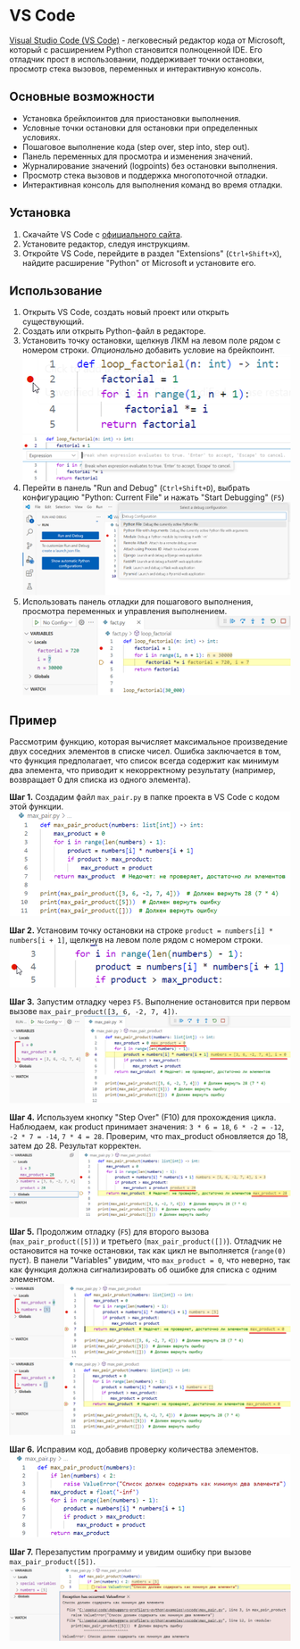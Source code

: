 # VS Code

[Visual Studio Code (VS Code)](https://code.visualstudio.com/) - легковесный редактор кода от Microsoft, который с расширением Python становится полноценной IDE. Его отладчик прост в использовании, поддерживает точки остановки, просмотр стека вызовов, переменных и интерактивную консоль.

## Основные возможности
- Установка брейкпоинтов для приостановки выполнения.
- Условные точки остановки для остановки при определенных условиях.
- Пошаговое выполнение кода (step over, step into, step out).
- Панель переменных для просмотра и изменения значений.
- Журналирование значений (logpoints) без остановки выполнения.
- Просмотр стека вызовов и поддержка многопоточной отладки.
- Интерактивная консоль для выполнения команд во время отладки.

## Установка
1. Скачайте VS Code с [официального сайта](https://code.visualstudio.com/download).
2. Установите редактор, следуя инструкциям.
3. Откройте VS Code, перейдите в раздел "Extensions" (`Ctrl+Shift+X`), найдите расширение "Python" от Microsoft и установите его.

## Использование
1. Открыть VS Code, создать новый проект или открыть существующий.
2. Создать или открыть Python-файл в редакторе.
3. Установить точку остановки, щелкнув ЛКМ на левом поле рядом с номером строки. _Опционально_ добавить условие на брейкпоинт. ![Установка брейпоинта в VS Code](../content/vscode/set-breakpoint.png) ![Установка условия на брейкпоинт в VS Code](../content/vscode/condition-breakpoint.png)
4. Перейти в панель "Run and Debug" (`Ctrl+Shift+D`), выбрать конфигурацию "Python: Current File" и нажать "Start Debugging" (`F5`) ![Запуск отладки в VS Code](../content/vscode/start-debug.png)
5. Использовать панель отладки для пошагового выполнения, просмотра переменных и управления выполнением. ![Панель отладки в VS Code](../content/vscode/debug-panel.png)

## Пример

Рассмотрим функцию, которая вычисляет максимальное произведение двух соседних элементов в списке чисел. Ошибка заключается в том, что функция предполагает, что список всегда содержит как минимум два элемента, что приводит к некорректному результату (например, возвращает 0 для списка из одного элемента).

**Шаг 1.** Создадим файл `max_pair.py` в папке проекта в VS Code с кодом этой функции. ![Код функции поиска наибольшего произведения пары](../content/vscode/max-pair.png)

**Шаг 2.** Установим точку остановки на строке `product = numbers[i] * numbers[i + 1]`, щелкнув на левом поле рядом с номером строки. ![Установка брейкпоинта на строке с умножением](../content/vscode/max-pair-breakpoint.png)

**Шаг 3.** Запустим отладку через `F5`. Выполнение остановится при первом вызове `max_pair_product([3, 6, -2, 7, 4])`. ![Остановка в первый раз](../content/vscode/first-stop.png)

**Шаг 4.** Используем кнопку "Step Over" (F10) для прохождения цикла. Наблюдаем, как product принимает значения: `3 * 6 = 18`, `6 * -2 = -12`, `-2 * 7 = -14`, `7 * 4 = 28`. Проверим, что max_product обновляется до 18, затем до 28. Результат корректен. ![Первый результат функции](../content/vscode/return-28.png)

**Шаг 5.** Продолжим отладку (`F5`) для второго вызова (`max_pair_product([5])`) и третьего (`max_pair_product([])`). Отладчик не остановится на точке остановки, так как цикл не выполняется (`range(0)` пуст). В панели "Variables" увидим, что `max_product = 0`, что неверно, так как функция должна сигнализировать об ошибке для списка с одним элементом. ![Второй результат функции](../content/vscode/return-0-first.png) ![Третий результат функции](../content/vscode/return-0-second.png)

**Шаг 6.** Исправим код, добавив проверку количества элементов. ![Условие на два минимум два элемента](../content/vscode/fixed-max-pair.png)

**Шаг 7.** Перезапустим программу и увидим ошибку при вызове `max_pair_product([5])`. ![Ошибка при передаче короткого списка](../content/vscode/error-max-pair.png)